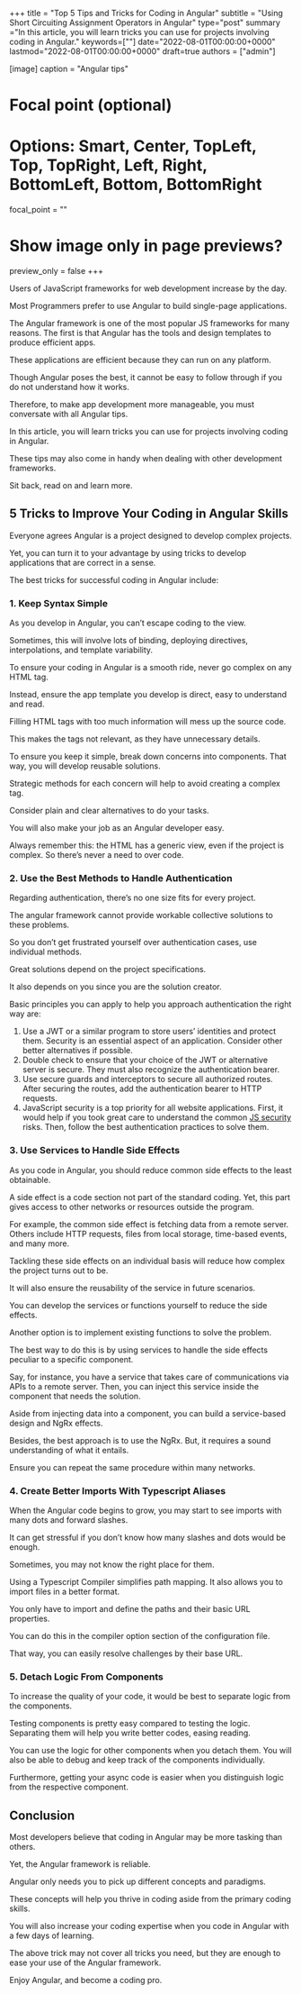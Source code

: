+++
title = "Top 5 Tips and Tricks for Coding in Angular"
subtitle = "Using Short Circuiting Assignment Operators in Angular"
type="post"
summary ="In this article, you will learn tricks you can use for projects involving coding in Angular."
keywords=[""]
date="2022-08-01T00:00:00+0000"
lastmod="2022-08-01T00:00:00+0000"
draft=true
authors = ["admin"]

[image]
  caption = "Angular tips"

  # Focal point (optional)
  # Options: Smart, Center, TopLeft, Top, TopRight, Left, Right, BottomLeft, Bottom, BottomRight
  focal_point = ""

  # Show image only in page previews?
  preview_only = false
+++

Users of JavaScript frameworks for web development increase by the day. 

Most Programmers prefer to use Angular to build single-page applications. 

The Angular framework is one of the most popular JS frameworks for many reasons. 
The first is that Angular has the tools and design templates to produce efficient apps. 

These applications are efficient because they can run on any platform.

Though Angular poses the best, it cannot be easy to follow through if you do not understand how it works. 

Therefore, to make app development more manageable, you must conversate with all Angular tips.

In this article, you will learn tricks you can use for projects involving coding in Angular. 

These tips may also come in handy when dealing with other development frameworks.

Sit back, read on and learn more.

## 5 Tricks to Improve Your Coding in Angular Skills

Everyone agrees Angular is a project designed to develop complex projects. 

Yet, you can turn it to your advantage by using tricks to develop applications that are correct in a sense.

The best tricks for successful coding in Angular include:

### 1. Keep Syntax Simple

As you develop in Angular, you can’t escape coding to the view. 

Sometimes, this will involve lots of binding, deploying directives, interpolations, and template variability. 

To ensure your coding in Angular is a smooth ride, never go complex on any HTML tag. 

Instead, ensure the app template you develop is direct, easy to understand and read.

Filling HTML tags with too much information will mess up the source code. 

This makes the tags not relevant, as they have unnecessary details. 

To ensure you keep it simple, break down concerns into components. That way, you will develop reusable solutions. 

Strategic methods for each concern will help to avoid creating a complex tag.

Consider plain and clear alternatives to do your tasks. 

You will also make your job as an Angular developer easy.

Always remember this: the HTML has a generic view, even if the project is complex. So there’s never a need to over code.

### 2. Use the Best Methods to Handle Authentication

Regarding authentication, there’s no one size fits for every project. 

The angular framework cannot provide workable collective solutions to these problems. 

So you don’t get frustrated yourself over authentication cases, use individual methods. 

Great solutions depend on the project specifications. 

It also depends on you since you are the solution creator.

Basic principles you can apply to help you approach authentication the right way are:

1. Use a JWT or a similar program to store users’ identities and protect them. Security is an essential aspect of an application. Consider other better alternatives if possible.
2. Double check to ensure that your choice of the JWT or alternative server is secure. They must also recognize the authentication bearer.
3. Use secure guards and interceptors to secure all authorized routes. After securing the routes, add the authentication bearer to HTTP requests.
4. JavaScript security is a top priority for all website applications. First, it would help if you took great care to understand the common [JS security](https://snyk.io/learn/javascript-security/) risks. Then, follow the best authentication practices to solve them.

### 3. Use Services to Handle Side Effects

As you code in Angular, you should reduce common side effects to the least obtainable.

A side effect is a code section not part of the standard coding. Yet, this part gives access to other networks or resources outside the program. 

For example, the common side effect is fetching data from a remote server. Others include HTTP requests, files from local storage, time-based events, and many more.

Tackling these side effects on an individual basis will reduce how complex the project turns out to be. 

It will also ensure the reusability of the service in future scenarios. 

You can develop the services or functions yourself to reduce the side effects. 

Another option is to implement existing functions to solve the problem.

The best way to do this is by using services to handle the side effects peculiar to a specific component. 

Say, for instance, you have a service that takes care of communications via APIs to a remote server. Then, you can inject this service inside the component that needs the solution.

Aside from injecting data into a component, you can build a service-based design and NgRx effects. 

Besides, the best approach is to use the NgRx. But, it requires a sound understanding of what it entails. 

Ensure you can repeat the same procedure within many networks.

### 4. Create Better Imports With Typescript Aliases

When the Angular code begins to grow, you may start to see imports with many dots and forward slashes. 

It can get stressful if you don’t know how many slashes and dots would be enough. 

Sometimes, you may not know the right place for them.

Using a Typescript Compiler simplifies path mapping. It also allows you to import files in a better format. 

You only have to import and define the paths and their basic URL properties. 

You can do this in the compiler option section of the configuration file. 

That way, you can easily resolve challenges by their base URL.

### 5. Detach Logic From Components

To increase the quality of your code, it would be best to separate logic from the components.

Testing components is pretty easy compared to testing the logic. Separating them will help you write better codes, easing reading.

You can use the logic for other components when you detach them. You will also be able to debug and keep track of the components individually. 

Furthermore, getting your async code is easier when you distinguish logic from the respective component.

## Conclusion

Most developers believe that coding in Angular may be more tasking than others. 

Yet, the Angular framework is reliable. 

Angular only needs you to pick up different concepts and paradigms. 

These concepts will help you thrive in coding aside from the primary coding skills.

You will also increase your coding expertise when you code in Angular with a few days of
learning.

The above trick may not cover all tricks you need, but they are enough to ease your use of the Angular framework.

Enjoy Angular, and become a coding pro.